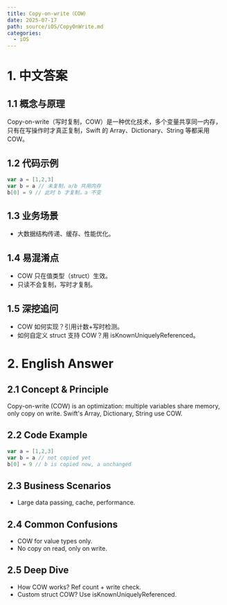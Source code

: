 ```yaml
---
title: Copy-on-write（COW）
date: 2025-07-17
path: source/iOS/CopyOnWrite.md
categories:
  - iOS
---
```


# 1. 中文答案

## 1.1 概念与原理
Copy-on-write（写时复制，COW）是一种优化技术，多个变量共享同一内存，只有在写操作时才真正复制，Swift 的 Array、Dictionary、String 等都采用 COW。

## 1.2 代码示例
```swift
var a = [1,2,3]
var b = a // 未复制，a/b 共用内存
b[0] = 9 // 此时 b 才复制，a 不变
```

## 1.3 业务场景
- 大数据结构传递、缓存、性能优化。

## 1.4 易混淆点
- COW 只在值类型（struct）生效。
- 只读不会复制，写时才复制。

## 1.5 深挖追问
- COW 如何实现？引用计数+写时检测。
- 如何自定义 struct 支持 COW？用 isKnownUniquelyReferenced。

# 2. English Answer

## 2.1 Concept & Principle
Copy-on-write (COW) is an optimization: multiple variables share memory, only copy on write. Swift's Array, Dictionary, String use COW.

## 2.2 Code Example
```swift
var a = [1,2,3]
var b = a // not copied yet
b[0] = 9 // b is copied now, a unchanged
```

## 2.3 Business Scenarios
- Large data passing, cache, performance.

## 2.4 Common Confusions
- COW for value types only.
- No copy on read, only on write.

## 2.5 Deep Dive
- How COW works? Ref count + write check.
- Custom struct COW? Use isKnownUniquelyReferenced.
